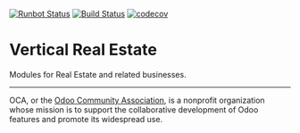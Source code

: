 [![Runbot Status](https://runbot.odoo-community.org/runbot/badge/flat/239/13.0.svg)](https://runbot.odoo-community.org/runbot/repo/github-com-oca-vertical-realestate-239)
[![Build Status](https://travis-ci.com/OCA/vertical-realestate.svg?branch=13.0)](https://travis-ci.com/OCA/vertical-realestate)
[![codecov](https://codecov.io/gh/OCA/vertical-realestate/branch/13.0/graph/badge.svg)](https://codecov.io/gh/OCA/vertical-realestate)

# Vertical Real Estate

Modules for Real Estate and related businesses.


<!-- prettier-ignore-start -->
[//]: # (addons)
[//]: # (end addons)
<!-- prettier-ignore-end -->

----

OCA, or the [Odoo Community Association](http://odoo-community.org/), is a nonprofit organization whose
mission is to support the collaborative development of Odoo features and
promote its widespread use.
